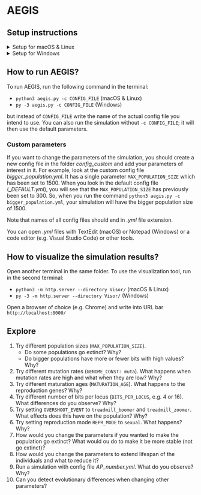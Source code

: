 # AEGIS

## Setup instructions

<details>
  <summary>Setup for macOS & Linux</summary>

### I. Check if Python3 is installed

1. Run terminal. (Command + Space. Type in **Terminal**. Launch.)
1. Run `python3 --version`.
   - If you get a message `Python 3.x.x` (x can be any number), Python3 is installed. Proceed with the next section.
   - If you get an error message (e.g. `name 'python3' is not defined`), Python3 is not installed.
     Proceed with the step 3.
1. Download Python3. Go to www.python.org/downloads/. Click on the yellow button **Download Python 3.9.5** (the .pkg file has ~30 MB).
1. Run the installation package. Use default settings.
1. Restart terminal.
1. Run `python3 --version`. Now you should get a message `Python 3.x.x` (x can be any number)
1. Do not close the terminal.

### II. Download AEGIS

1. Go to www.github.com/martinbagic/aegis-exercise
1. Click on the green button **Code**.
1. Click on **Download ZIP**.
1. Move the downloaded folder to desktop.

### III. Navigate to the working directory

1. Run: `cd ~/Desktop/aegis-exercise/`
   - If you ever close the terminal, always run this command to return to the working directory.

### IV. Install dependencies in a [virtual environment](https://docs.python.org/3/tutorial/venv.html)

1. Run: `python3 -m venv venv`
1. Run: `. venv/bin/activate`
   - Last line in terminal should now start with **(venv)**.
1. Run: `python3 -m pip install -r requirements.txt`
   - If you get a message **The "gcc" command requires the command line developer tools. Would you like to install the tools now?**, click **Install**. After installation, rerun this step 3.
   - This might take a few minutes.

### V. Test AEGIS

1. Run: `python3 main.py -h`
   - If it returns information about the **usage**, **positional arguments**, **optional arguments** and others, you can proceed with the next part (**How to run AEGIS**).
   - If it returns **No such file or directory**, check if you are in the correct directory (run `cd ~/Desktop/aegis-exercise/`) and try again.
   - If it returns **ModuleNotFoundError**, check that your virtual environment is activated (run `. venv/bin/activate`) and try again.

</details>

<details>
  <summary>Setup for Windows</summary>

### 0. Install Visual CPP Build Tools

1. Go to https://visualstudio.microsoft.com/visual-cpp-build-tools/
1. Click the purple button **Download build tools**.
1. Run the downloaded file **vs_BuildTools.exe**.
1. Click Continue.
1. Check **C++ build tools box** (the box has an icon with a screen and two purple pluses).
1. Click Install.

### I. Check if Python3 is installed

1. Run terminal from desktop.
   - Shift + right-click on desktop.
   - Click **Open PowerSHell window here**.
1. Run `py -3 --version`.
   - If you get a message `Python 3.x.x` (x can be any number), Python3 is installed. Proceed with the next section (**II. Download AEGIS**).
   - If you get an error message (e.g. `Python was not found`), Python3 is not installed.
     Proceed with the step 3.
1. Download Python3. Go to www.python.org/downloads/. Click on the yellow button **Download Python 3.9.5** (the .exe file has ~28 MB).
1. Run the installation package. Check box **Add Python 3.9 to PATH**. Click on **Install Now**.
1. Close and open the terminal again as in step 1.
1. Run `py -3 --version`. Now you should get a message `Python 3.x.x` (x can be any number)
1. Do not close the terminal.

### II. Download AEGIS

1. Go to www.github.com/martinbagic/aegis-exercise
1. Click on the green button **Code**.
1. Click on **Download ZIP**.
1. Move the downloaded folder to desktop.
1. Right-click on the zip file and click **Extract here**.

### III. Navigate to the working directory

1. Run: `cd aegis-exercise`
   - Your command line path should be **?:\Users\\?\Desktop\aegis-exercise**

### IV. Install dependencies in a [virtual environment](https://docs.python.org/3/tutorial/venv.html)

1. Run: `py -3 -m venv venv`
1. Run: `.\venv\Scripts\activate`
   - If the shell returns a new line with **(venv)** at the beginning, virtual environment is
     successfully activated, so you can proceed with the step 3.
   - If the shell returns an error **cannot be loaded because running scripts is disabled**:
     - Run: `Set-ExecutionPolicy Unrestricted -Scope Process`
     - When prompted, write **Y** and confirm by pushing **Enter**.
     - Repeat this step by running: `.\venv\Scripts\activate`
1. Run: `py -3 -m pip install -r requirements.txt`
   - This will take about 5 minutes depending on your machine.

### V. Test AEGIS

1. Run: `py -3 main.py -h`
   - If it returns information about the **usage**, **positional arguments**, **optional arguments** and others, you can proceed with the next part (**How to run AEGIS**).
   - If it returns **No such file or directory**, check if you are in the correct directory (`?:\Users\?\Desktop\aegis-exercise` where first ? is your disk, and the second ? your username) and try again.
   - If it returns **ModuleNotFoundError**, check that your virtual environment is activated (run `.\venv\Scripts\activate`) and try again.

</details>

## How to run AEGIS?

To run AEGIS, run the following command in the terminal:

- `python3 aegis.py -c CONFIG_FILE` (macOS & Linux)
- `py -3 aegis.py -c CONFIG_FILE` (Windows)

but instead of `CONFIG_FILE` write the name of the actual config file you intend to use.
You can also run the simulation without `-c CONFIG_FILE`; it will then use the default parameters.

### Custom parameters

If you want to change the parameters of the simulation, you should create a new config file
in the folder _config_custom_ and add your parameters of interest in it.
For example, look at the custom config file _bigger_population.yml_.
It has a single parameter `MAX_POPULATION_SIZE` which has been set to 1500.
When you look in the default config file (\__DEFAULT.yml_), you will see that the
`MAX_POPULATION_SIZE` has previously been set to 300. So, when you run the command
`python3 aegis.py -c bigger_population.yml`, your simulation will
have the bigger population size of 1500.

Note that names of all config files should end in _.yml_ file extension.

You can open _.yml_ files with TextEdit (macOS) or Notepad (Windows)
or a code editor (e.g. Visual Studio Code) or other tools.

## How to visualize the simulation results?

Open another terminal in the same folder. To use the visualization tool, run in the second terminal:

- `python3 -m http.server --directory Visor/` (macOS & Linux)
- `py -3 -m http.server --directory Visor/` (Windows)

Open a browser of choice (e.g. Chrome) and write into URL bar `http://localhost:8000/`

## Explore

1. Try different population sizes (`MAX_POPULATION_SIZE`).
   - Do some populations go extinct? Why?
   - Do bigger populations have more or fewer bits with high values? Why?
1. Try different mutation rates (`GENOME_CONST: muta`). What happens when mutation rates are high and what when they are low? Why?
1. Try different maturation ages (`MATURATION_AGE`). What happens to the reproduction genes? Why?
1. Try different number of bits per locus (`BITS_PER_LOCUS`, e.g. 4 or 16). What differences do you observe? Why?
1. Try setting `OVERSHOOT_EVENT` to `treadmill_boomer` and `treadmill_zoomer`. What effects does this have on the population? Why?
1. Try setting reproduction mode `REPR_MODE` to `sexual`. What happens? Why?
1. How would you change the parameters if you wanted to make the population go extinct? What would ou do to make it be more stable (not go extinct)?
1. How would you change the parameters to extend lifespan of the individuals and what to reduce it?
1. Run a simulation with config file _AP_number.yml_. What do you observe? Why?
1. Can you detect evolutionary differences when changing other parameters?
